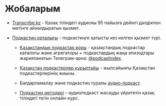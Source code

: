 # Жобаларым

- [Transcribe.kz](https://transcribe.kz) - Қазақ тіліндегі аудионы 95 пайызға дейінгі дәлдікпен мәтінге айналдыратын қызмет.

- [Подкастиң орталығы](https://podcasting.center) - подкастиңге қатысты кез келген қызмет түрі.

  - [Қазақстандық подкастар қоры](https://k.yeldar.org/index) - қазақстандық подкастар каталогы және агрегаторы + подкастардың жаңа эпизодтары жарияланатын Телеграм-арна: [@podcastindex](https://t.me/podcastindex).
  - [Қазақстан подкастерлер құрылтайы](/quryltai) - жылсайынғы Қазақстан подкастерлерінің жиыны.
  - Бағдарламалау және подкастиң туралы [аудио-подкаст](/podcasts).

  - [Подкастиң негіздері](https://k.yeldar.org/podcourse) – аудиоподкаст жасауды үйрететін қазақ тіліндегі тегін онлайн-курс.
